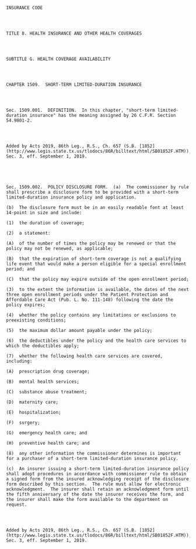﻿
    
    
    	
    					
    
    
    INSURANCE CODE
    
      
    
    
    TITLE 8. HEALTH INSURANCE AND OTHER HEALTH COVERAGES
    
      
    
    
    SUBTITLE G. HEALTH COVERAGE AVAILABILITY
    
      
    
    
    CHAPTER 1509.  SHORT-TERM LIMITED-DURATION INSURANCE
    
      
    
    
    Sec. 1509.001.  DEFINITION.  In this chapter, "short-term limited-duration insurance" has the meaning assigned by 26 C.F.R. Section 54.9801-2.
    
    
    
    
    Added by Acts 2019, 86th Leg., R.S., Ch. 657 (S.B. [1852](http://www.legis.state.tx.us/tlodocs/86R/billtext/html/SB01852F.HTM)), Sec. 3, eff. September 1, 2019.
    
    
    
    
    
    Sec. 1509.002.  POLICY DISCLOSURE FORM.  (a)  The commissioner by rule shall prescribe a disclosure form to be provided with a short-term limited-duration insurance policy and application.
    
    (b)  The disclosure form must be in an easily readable font at least 14-point in size and include:
    
    (1)  the duration of coverage;
    
    (2)  a statement:
    
    (A)  of the number of times the policy may be renewed or that the policy may not be renewed, as applicable;
    
    (B)  that the expiration of short-term coverage is not a qualifying life event that would make a person eligible for a special enrollment period; and
    
    (C)  that the policy may expire outside of the open enrollment period;
    
    (3)  to the extent the information is available, the dates of the next three open enrollment periods under the Patient Protection and Affordable Care Act (Pub. L. No. 111-148) following the date the policy expires;
    
    (4)  whether the policy contains any limitations or exclusions to preexisting conditions;
    
    (5)  the maximum dollar amount payable under the policy;
    
    (6)  the deductibles under the policy and the health care services to which the deductibles apply;
    
    (7)  whether the following health care services are covered, including:
    
    (A)  prescription drug coverage;
    
    (B)  mental health services;
    
    (C)  substance abuse treatment;
    
    (D)  maternity care;
    
    (E)  hospitalization;
    
    (F)  surgery;
    
    (G)  emergency health care; and
    
    (H)  preventive health care; and
    
    (8)  any other information the commissioner determines is important for a purchaser of a short-term limited-duration insurance policy.
    
    (c)  An insurer issuing a short-term limited-duration insurance policy shall adopt procedures in accordance with commissioner rule to obtain a signed form from the insured acknowledging receipt of the disclosure form described by this section.  The rule must allow for electronic acknowledgment.  The insurer shall retain an acknowledgment form until the fifth anniversary of the date the insurer receives the form, and the insurer shall make the form available to the department on request.
    
    
    
    
    Added by Acts 2019, 86th Leg., R.S., Ch. 657 (S.B. [1852](http://www.legis.state.tx.us/tlodocs/86R/billtext/html/SB01852F.HTM)), Sec. 3, eff. September 1, 2019.
    
    
    
    
    				
